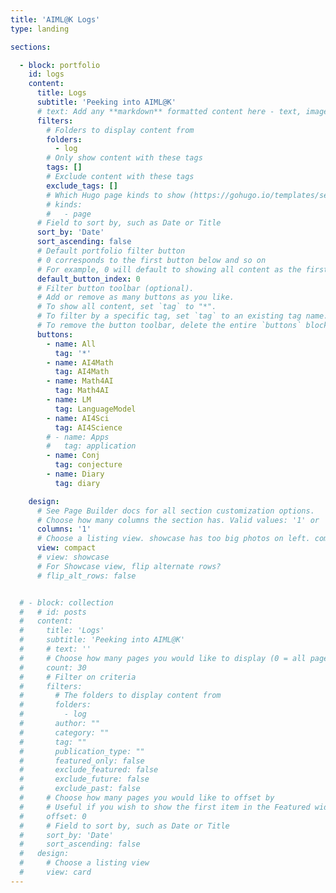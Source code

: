 ```yaml
---
title: 'AIML@K Logs'
type: landing

sections:

  - block: portfolio
    id: logs
    content:
      title: Logs
      subtitle: 'Peeking into AIML@K'
      # text: Add any **markdown** formatted content here - text, images, videos, galleries - and even HTML code!
      filters:
        # Folders to display content from
        folders:
          - log
        # Only show content with these tags
        tags: []
        # Exclude content with these tags
        exclude_tags: []
        # Which Hugo page kinds to show (https://gohugo.io/templates/section-templates/#page-kinds)
        # kinds:
        #   - page
      # Field to sort by, such as Date or Title
      sort_by: 'Date'
      sort_ascending: false
      # Default portfolio filter button
      # 0 corresponds to the first button below and so on
      # For example, 0 will default to showing all content as the first button below shows content with *any* tag
      default_button_index: 0
      # Filter button toolbar (optional).
      # Add or remove as many buttons as you like.
      # To show all content, set `tag` to "*".
      # To filter by a specific tag, set `tag` to an existing tag name.
      # To remove the button toolbar, delete the entire `buttons` block.
      buttons:
        - name: All
          tag: '*'
        - name: AI4Math
          tag: AI4Math
        - name: Math4AI
          tag: Math4AI
        - name: LM
          tag: LanguageModel
        - name: AI4Sci
          tag: AI4Science
        # - name: Apps
        #   tag: application
        - name: Conj
          tag: conjecture
        - name: Diary
          tag: diary

    design:
      # See Page Builder docs for all section customization options.
      # Choose how many columns the section has. Valid values: '1' or '2'.
      columns: '1'
      # Choose a listing view. showcase has too big photos on left. compact will fit better for logs.
      view: compact
      # view: showcase
      # For Showcase view, flip alternate rows?
      # flip_alt_rows: false


  # - block: collection
  #   # id: posts
  #   content:
  #     title: 'Logs'
  #     subtitle: 'Peeking into AIML@K'
  #     # text: ''
  #     # Choose how many pages you would like to display (0 = all pages)
  #     count: 30
  #     # Filter on criteria
  #     filters:
  #       # The folders to display content from
  #       folders:
  #         - log
  #       author: ""
  #       category: ""
  #       tag: ""
  #       publication_type: ""
  #       featured_only: false
  #       exclude_featured: false
  #       exclude_future: false
  #       exclude_past: false
  #     # Choose how many pages you would like to offset by
  #     # Useful if you wish to show the first item in the Featured widget
  #     offset: 0
  #     # Field to sort by, such as Date or Title
  #     sort_by: 'Date'
  #     sort_ascending: false
  #   design:
  #     # Choose a listing view
  #     view: card
---
```

